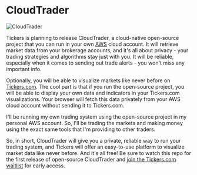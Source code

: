 # CloudTrader

![CloudTrader](https://www.cloudtrader.com/img/social/github/header.png)

Tickers is planning to release CloudTrader, a cloud-native open-source project that you can run in your own [AWS](https://aws.amazon.com) cloud account. It will retrieve market data from your brokerage accounts, and it's all about privacy - your trading strategies and algorithms stay just with you. It will be reliable, especially when it comes to sending out trade alerts - you won't miss any important info.

Optionally, you will be able to visualize markets like never before on [Tickers.com](https://www.tickers.com). The cool part is that if you run the open-source project, you will be able to display your own data and indicators in your Tickers.com visualizations. Your browser will fetch this data privately from your AWS cloud account without sending it to Tickers.com.

I'll be running my own trading system using the open-source project in my personal AWS account. So, I'll be trading the markets and making money using the exact same tools that I'm providing to other traders.

So, in short, CloudTrader will give you a private, reliable way to run your trading system, and Tickers will offer an easy-to-use platform to visualize market data like never before. And it's all free! Be sure to watch this repo for the first release of open-source CloudTrader and [join the Tickers.com waitlist](https://www.tickers.com) for early access.
